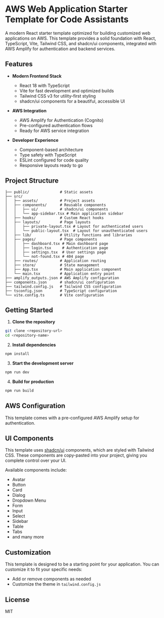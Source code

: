 # AWS Web Application Starter Template for Code Assistants

A modern React starter template optimized for building customized web applications on AWS. This template provides a solid foundation with React, TypeScript, Vite, Tailwind CSS, and shadcn/ui components, integrated with AWS Amplify for authentication and backend services.

## Features

- **Modern Frontend Stack**
  - React 18 with TypeScript
  - Vite for fast development and optimized builds
  - Tailwind CSS v3 for utility-first styling
  - shadcn/ui components for a beautiful, accessible UI

- **AWS Integration**
  - AWS Amplify for Authentication (Cognito)
  - Pre-configured authentication flows
  - Ready for AWS service integration

- **Developer Experience**
  - Component-based architecture
  - Type safety with TypeScript
  - ESLint configured for code quality
  - Responsive layouts ready to go

## Project Structure

```
├── public/              # Static assets
├── src/
│   ├── assets/          # Project assets
│   ├── components/      # Reusable components
│   │   ├── ui/          # shadcn/ui components
│   │   └── app-sidebar.tsx # Main application sidebar
│   ├── hooks/           # Custom React hooks
│   ├── layouts/         # Page layouts
│   │   ├── private-layout.tsx # Layout for authenticated users
│   │   └── public-layout.tsx  # Layout for unauthenticated users
│   ├── lib/             # Utility functions and libraries
│   ├── pages/           # Page components
│   │   ├── dashboard.tsx # Main dashboard page
│   │   ├── login.tsx     # Authentication page
│   │   ├── settings.tsx  # User settings page
│   │   └── not-found.tsx # 404 page
│   ├── routes/          # Application routing
│   ├── store/           # State management
│   ├── App.tsx          # Main application component
│   └── main.tsx         # Application entry point
├── amplify_outputs.json # AWS Amplify configuration
├── components.json      # shadcn/ui configuration
├── tailwind.config.js   # Tailwind CSS configuration
├── tsconfig.json        # TypeScript configuration
└── vite.config.ts       # Vite configuration
```

## Getting Started

1. **Clone the repository**

```bash
git clone <repository-url>
cd <repository-name>
```

2. **Install dependencies**

```bash
npm install
```

3. **Start the development server**

```bash
npm run dev
```

4. **Build for production**

```bash
npm run build
```

## AWS Configuration

This template comes with a pre-configured AWS Amplify setup for authentication. 

## UI Components

This template uses [shadcn/ui](https://ui.shadcn.com/) components, which are styled with Tailwind CSS. These components are copy-pasted into your project, giving you complete control over your UI.

Available components include:
- Avatar
- Button
- Card
- Dialog
- Dropdown Menu
- Form
- Input
- Select
- Sidebar
- Table
- Tabs
- and many more

## Customization

This template is designed to be a starting point for your application. You can customize it to fit your specific needs:

- Add or remove components as needed
- Customize the theme in `tailwind.config.js`

## License

MIT
